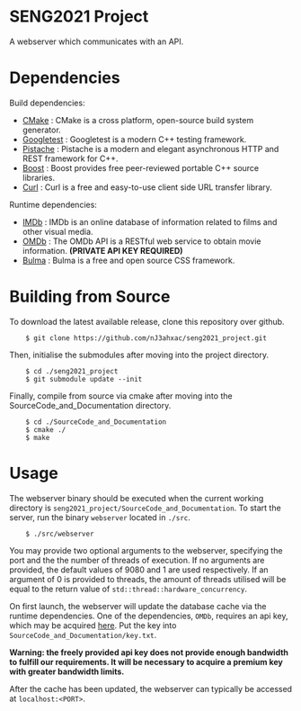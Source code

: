 # SENG2021 Project

A webserver which communicates with an API.

# Dependencies
Build dependencies:
- [CMake](https://cmake.org) : CMake is a cross platform, open-source build system generator.
- [Googletest](https://github.com/google/googletest) : Googletest is a modern C++ testing framework.
- [Pistache](http://pistache.io) : Pistache is a modern and elegant asynchronous HTTP and REST framework for C++.
- [Boost](https://www.boost.org) : Boost provides free peer-reviewed portable C++ source libraries.
- [Curl](https://curl.se/libcurl) : Curl is a free and easy-to-use client side URL transfer library.

Runtime dependencies:
- [IMDb](https://www.imdb.com/interfaces) : IMDb is an online database of information related to films and other visual media.
- [OMDb](https://www.omdbapi.com) : The OMDb API is a RESTful web service to obtain movie information. <strong>(PRIVATE API KEY REQUIRED)</strong>
- [Bulma](https://www.bulma.io) : Bulma is a free and open source CSS framework.

# Building from Source

To download the latest available release, clone this repository over github.

```console
    $ git clone https://github.com/nJ3ahxac/seng2021_project.git
```

Then, initialise the submodules after moving into the project directory.

```console
    $ cd ./seng2021_project
    $ git submodule update --init
```

Finally, compile from source via cmake after moving into the SourceCode_and_Documentation directory.
```console
    $ cd ./SourceCode_and_Documentation
    $ cmake ./
    $ make
```

# Usage

The webserver binary should be executed when the current working directory is `seng2021_project/SourceCode_and_Documentation`. To start the server, run the binary `webserver` located in `./src`.
```console
    $ ./src/webserver
```
You may provide two optional arguments to the webserver, specifying the port and the the number of threads of execution. If no arguments are provided, the default values of 9080 and 1 are used respectively. If an argument of 0 is provided to threads, the amount of threads utilised will be equal to the return value of `std::thread::hardware_concurrency`.

On first launch, the webserver will update the database cache via the runtime dependencies. One of the dependencies, `OMDb`, requires an api key, which may be acquired [here](https://www.omdbapi.com/apikey.aspx). Put the key into `SourceCode_and_Documentation/key.txt`.

<strong>Warning: the freely provided api key does not provide enough bandwidth to fulfill our requirements. It will be necessary to acquire a premium key with greater bandwidth limits.</strong>

After the cache has been updated, the webserver can typically be accessed at `localhost:<PORT>`.
